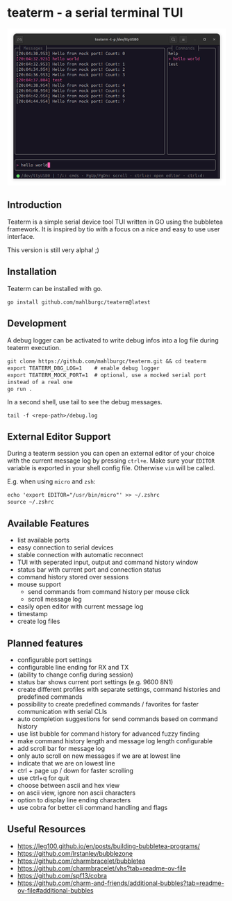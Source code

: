 # teaterm - a serial terminal TUI

![alt text](preview.png)

## Introduction

Teaterm is a simple serial device tool TUI written in GO using the bubbletea framework. It is inspired by tio with a focus on a nice and easy to use user interface.

This version is still very alpha! ;)

## Installation

Teaterm can be installed with go.

```shell
go install github.com/mahlburgc/teaterm@latest
```

## Development

A debug logger can be activated to write debug infos into a log file during teaterm execution.

```shell
git clone https://github.com/mahlburgc/teaterm.git && cd teaterm
export TEATERM_DBG_LOG=1    # enable debug logger
export TEATERM_MOCK_PORT=1  # optional, use a mocked serial port instead of a real one
go run .
```

In a second shell, use tail to see the debug messages.
```shell
tail -f <repo-path>/debug.log
```

## External Editor Support

During a teaterm session you can open an external editor of your choice with the current message log by pressing `ctrl+e`. Make sure your `EDITOR` variable is exported in your shell config file. Otherwise `vim` will be called.

E.g. when using `micro` and `zsh`:

```shell
echo 'export EDITOR="/usr/bin/micro"' >> ~/.zshrc
source ~/.zshrc
```

## Available Features

- list available ports
- easy connection to serial devices
- stable connection with automatic reconnect
- TUI with seperated input, output and command history window
- status bar with current port and connection status
- command history stored over sessions
- mouse support
    - send commands from command history per mouse click
    - scroll message log
- easily open editor with current message log
- timestamp
- create log files

## Planned features

- configurable port settings
- configurable line ending for RX and TX
- (ability to change config during session)
- status bar shows current port settings (e.g. 9600 8N1)
- create different profiles with separate settings, command histories and predefined commands
- possibility to create predefined commands / favorites for faster communication with serial CLIs
- auto completion suggestions for send commands based on command history
- use list bubble for command history for advanced fuzzy finding
- make command history length and message log length configurable
- add scroll bar for message log
- only auto scroll on new messages if we are at lowest line
- indicate that we are on lowest line
- ctrl + page up / down for faster scrolling
- use ctrl+q for quit
- choose between ascii and hex view
- on ascii view, ignore non ascii characters
- option to display line ending characters
- use cobra for better cli command handling and flags

## Useful Resources
- https://leg100.github.io/en/posts/building-bubbletea-programs/
- https://github.com/lrstanley/bubblezone
- https://github.com/charmbracelet/bubbletea
- https://github.com/charmbracelet/vhs?tab=readme-ov-file
- https://github.com/spf13/cobra
- https://github.com/charm-and-friends/additional-bubbles?tab=readme-ov-file#additional-bubbles